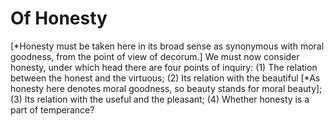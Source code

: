 # Of Honesty

[*Honesty must be taken here in its broad sense as   synonymous with moral goodness, from the point of view of decorum.]  We must now consider honesty, under which head there are four points of inquiry:
(1) The relation between the honest and the virtuous;
(2) Its relation with the beautiful [*As honesty here denotes moral goodness, so beauty stands for moral beauty];
(3) Its relation with the useful and the pleasant;
(4) Whether honesty is a part of temperance?